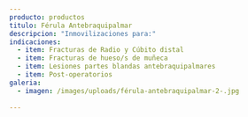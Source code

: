 ```yaml
---
producto: productos
titulo: Férula Antebraquipalmar
descripcion: "Inmovilizaciones para:"
indicaciones:
  - item: Fracturas de Radio y Cúbito distal
  - item: Fracturas de hueso/s de muñeca
  - item: Lesiones partes blandas antebraquipalmares
  - item: Post-operatorios
galeria:
  - imagen: /images/uploads/férula-antebraquipalmar-2-.jpg
  
---
```


